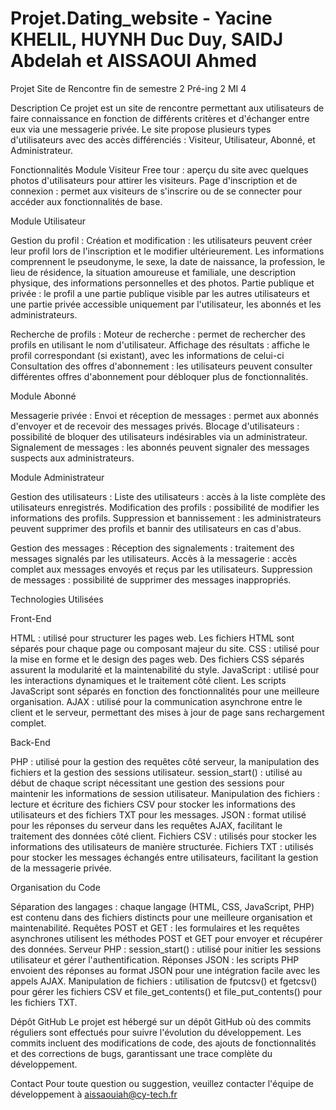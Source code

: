 # Projet.Dating_website - Yacine KHELIL, HUYNH Duc Duy, SAIDJ Abdelah et AISSAOUI Ahmed

Projet Site de Rencontre fin de semestre 2 Pré-ing 2 MI 4

Description
Ce projet est un site de rencontre permettant aux utilisateurs de faire connaissance en fonction de différents critères et d'échanger entre eux via une messagerie privée. Le site propose plusieurs types d'utilisateurs avec des accès différenciés : Visiteur, Utilisateur, Abonné, et Administrateur.

Fonctionnalités
Module Visiteur
Free tour : aperçu du site avec quelques photos d'utilisateurs pour attirer les visiteurs.
Page d'inscription et de connexion : permet aux visiteurs de s'inscrire ou de se connecter pour accéder aux fonctionnalités de base.


Module Utilisateur


Gestion du profil :
Création et modification : les utilisateurs peuvent créer leur profil lors de l'inscription et le modifier ultérieurement. Les informations comprennent le pseudonyme, le sexe, la date de naissance, la profession, le lieu de résidence, la situation amoureuse et familiale, une description physique, des informations personnelles et des photos.
Partie publique et privée : le profil a une partie publique visible par les autres utilisateurs et une partie privée accessible uniquement par l'utilisateur, les abonnés et les administrateurs.

Recherche de profils :
Moteur de recherche : permet de rechercher des profils en utilisant le nom d'utilisateur.
Affichage des résultats : affiche le profil correspondant (si existant), avec les informations de celui-ci
Consultation des offres d'abonnement : les utilisateurs peuvent consulter différentes offres d'abonnement pour débloquer plus de fonctionnalités.


Module Abonné


Messagerie privée :
Envoi et réception de messages : permet aux abonnés d'envoyer et de recevoir des messages privés.
Blocage d'utilisateurs : possibilité de bloquer des utilisateurs indésirables via un administrateur.
Signalement de messages : les abonnés peuvent signaler des messages suspects aux administrateurs.


Module Administrateur


Gestion des utilisateurs :
Liste des utilisateurs : accès à la liste complète des utilisateurs enregistrés.
Modification des profils : possibilité de modifier les informations des profils.
Suppression et bannissement : les administrateurs peuvent supprimer des profils et bannir des utilisateurs en cas d'abus.

Gestion des messages :
Réception des signalements : traitement des messages signalés par les utilisateurs.
Accès à la messagerie : accès complet aux messages envoyés et reçus par les utilisateurs.
Suppression de messages : possibilité de supprimer des messages inappropriés.


Technologies Utilisées

Front-End

HTML : utilisé pour structurer les pages web. Les fichiers HTML sont séparés pour chaque page ou composant majeur du site.
CSS : utilisé pour la mise en forme et le design des pages web. Des fichiers CSS séparés assurent la modularité et la maintenabilité du style.
JavaScript : utilisé pour les interactions dynamiques et le traitement côté client. Les scripts JavaScript sont séparés en fonction des fonctionnalités pour une meilleure organisation.
AJAX : utilisé pour la communication asynchrone entre le client et le serveur, permettant des mises à jour de page sans rechargement complet.

Back-End

PHP : utilisé pour la gestion des requêtes côté serveur, la manipulation des fichiers et la gestion des sessions utilisateur.
session_start() : utilisé au début de chaque script nécessitant une gestion des sessions pour maintenir les informations de session utilisateur.
Manipulation des fichiers : lecture et écriture des fichiers CSV pour stocker les informations des utilisateurs et des fichiers TXT pour les messages.
JSON : format utilisé pour les réponses du serveur dans les requêtes AJAX, facilitant le traitement des données côté client.
Fichiers CSV : utilisés pour stocker les informations des utilisateurs de manière structurée.
Fichiers TXT : utilisés pour stocker les messages échangés entre utilisateurs, facilitant la gestion de la messagerie privée.

Organisation du Code

Séparation des langages : chaque langage (HTML, CSS, JavaScript, PHP) est contenu dans des fichiers distincts pour une meilleure organisation et maintenabilité.
Requêtes POST et GET : les formulaires et les requêtes asynchrones utilisent les méthodes POST et GET pour envoyer et récupérer des données.
Serveur PHP :
session_start() : utilisé pour initier les sessions utilisateur et gérer l'authentification.
Réponses JSON : les scripts PHP envoient des réponses au format JSON pour une intégration facile avec les appels AJAX.
Manipulation de fichiers : utilisation de fputcsv() et fgetcsv() pour gérer les fichiers CSV et file_get_contents() et file_put_contents() pour les fichiers TXT.



Dépôt GitHub
Le projet est hébergé sur un dépôt GitHub où des commits réguliers sont effectués pour suivre l'évolution du développement. Les commits incluent des modifications de code, des ajouts de fonctionnalités et des corrections de bugs, garantissant une trace complète du développement.

Contact
Pour toute question ou suggestion, veuillez contacter l'équipe de développement à aissaouiah@cy-tech.fr
